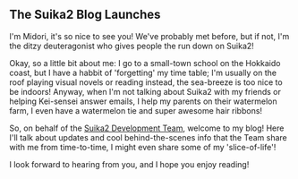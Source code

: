 ## The Suika2 Blog Launches

I'm Midori, it's so nice to see you! We've probably met before, but if not, I'm the ditzy deuteragonist who gives people the run down on Suika2!

Okay, so a little bit about me: I go to a small-town school on the Hokkaido coast, but I have a habbit of 'forgetting' my time table; I'm usually on the roof playing visual novels or reading instead, the sea-breeze is too nice to be indoors! Anyway, when I'm not talking about Suika2 with my friends or helping Kei-sensei answer emails, I help my parents on their watermelon farm, I even have a watermelon tie and super awesome hair ribbons!

So, on behalf of the [Suika2 Development Team](https://github.com/suika2engine), welcome to my blog! Here I'll talk about updates and cool behind-the-scenes info that the Team share with me from time-to-time, I might even share some of my 'slice-of-life'!

I look forward to hearing from you, and I hope you enjoy reading!
